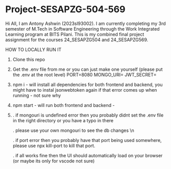 # Project-SESAPZG-504-569
Hi All,  I am Antony Ashwin (2023sl93002). I am currently completing my 3rd semester of M.Tech in Software Engineering through the Work Integrated Learning program at BITS Pilani. This is my combined final project assignment for the courses 24_SESAPZG504 and 24_SESAPZG569.


HOW TO LOCALLY RUN IT 

1. Clone this repo 
2. Get the .env file from me or you can just make one yourself (please put the .env at the root level)
    PORT=8080
    MONGO_URI= <mongodb uri to connect to the cluster>
    JWT_SECRET= <your jwt secret key>
3. npm i - will install all dependencies for both frontend and backend, you might have to instal jsonwebtoken again if that error comes up when running - not sure why
4. npm start - will run both frontend and backend -
5. 
   . if mongouri is undefined error then you probably didnt set the .env file in the right directory or you have a typo in there
   
   . please use your own mongouri to see the db changes \n
   
   . if port error then you probably have that port being used somewhere, please use npx kill-port <port-number> to kill that port.
   
   . if all works fine then the UI should automatically load on your browser (or maybe its only for vscode not sure)




